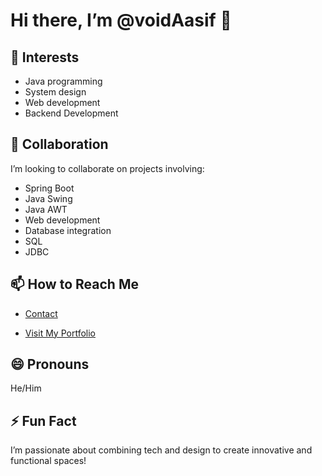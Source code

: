 # Hi there, I’m @voidAasif 👋

## 👀 Interests
- Java programming
- System design
- Web development
- Backend Development

## 💞️ Collaboration
I’m looking to collaborate on projects involving:
- Spring Boot
- Java Swing
- Java AWT
- Web development
- Database integration
- SQL
- JDBC

## 📫 How to Reach Me
- [Contact](mailto:aasifsaifi9280@gmail.com)

- [Visit My Portfolio](https://voidaasif.github.io/aasif/ "Don't think, just click your mouse button!")

## 😄 Pronouns
He/Him

## ⚡ Fun Fact
I’m passionate about combining tech and design to create innovative and functional spaces!


